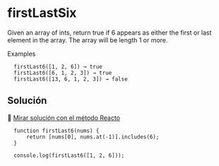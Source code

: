 # firstLastSix

Given an array of ints, return true if 6 appears as either the first or last element in the array. The array will be length 1 or more.

Examples

```
  firstLast6([1, 2, 6]) → true
  firstLast6([6, 1, 2, 3]) → true
  firstLast6([13, 6, 1, 2, 3]) → false
```

## Solución

🔗 [ Mirar solución con el método Reacto ](../js/11-firstLastSix.js)

```
  function firstLast6(nums) {
      return [nums[0], nums.at(-1)].includes(6);
  }

  console.log(firstLast6([1, 2, 6]));
```

